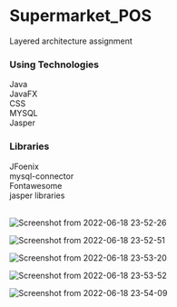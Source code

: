 # Supermarket_POS
Layered architecture assignment

<h3>Using Technologies</h3>
Java<br>
JavaFX<br>
CSS<br>
MYSQL<br>
Jasper<br>

<h3>Libraries</h3>
JFoenix<br>
mysql-connector<br>
Fontawesome<br>
jasper libraries<br><br>

![Screenshot from 2022-06-18 23-52-26](https://user-images.githubusercontent.com/88975401/174451645-e89f9a62-b941-496b-935b-8dc0ce5af03b.png)

![Screenshot from 2022-06-18 23-52-51](https://user-images.githubusercontent.com/88975401/174451651-7306eaa5-b40b-411c-999a-17b437dfa7fe.png)

![Screenshot from 2022-06-18 23-53-20](https://user-images.githubusercontent.com/88975401/174451656-c4a9ec37-66ff-4d37-81a5-34c3fe497977.png)

![Screenshot from 2022-06-18 23-53-52](https://user-images.githubusercontent.com/88975401/174451661-1bf3573f-4fa6-4a8b-955a-03363ff85a4a.png)

![Screenshot from 2022-06-18 23-54-09](https://user-images.githubusercontent.com/88975401/174451665-0887ea9a-14b8-426b-9bfb-3c25a9d76684.png)
